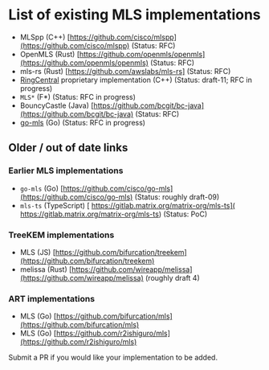 # List of existing MLS implementations

 - MLSpp (C++) [https://github.com/cisco/mlspp](https://github.com/cisco/mlspp) (Status: RFC)
 - OpenMLS (Rust) [https://github.com/openmls/openmls](https://github.com/openmls/openmls) (Status: RFC)
 - mls-rs (Rust) [https://github.com/awslabs/mls-rs] (Status: RFC)
 - [RingCentral](https://www.ringcentral.com/) proprietary implementation (C++) (Status: draft-11; RFC in progress)
 - `MLS*` (F*) (Status: RFC in progress)
 - BouncyCastle (Java) [https://github.com/bcgit/bc-java](https://github.com/bcgit/bc-java) (Status: RFC)
 - [go-mls](https://git.sr.ht/~emersion/go-mls) (Go) (Status: RFC in progress)

## Older / out of date links

### Earlier MLS implementations

 - `go-mls` (Go) [https://github.com/cisco/go-mls](https://github.com/cisco/go-mls) (Status: roughly draft-09)
 - `mls-ts` (TypeScript) [ https://gitlab.matrix.org/matrix-org/mls-ts]( https://gitlab.matrix.org/matrix-org/mls-ts) (Status: PoC)

### TreeKEM implementations

 - MLS (JS) [https://github.com/bifurcation/treekem](https://github.com/bifurcation/treekem)
 - melissa (Rust) [https://github.com/wireapp/melissa](https://github.com/wireapp/melissa) (roughly draft 4)

### ART implementations

 - MLS (Go) [https://github.com/bifurcation/mls](https://github.com/bifurcation/mls)
 - MLS (Go) [https://github.com/r2ishiguro/mls](https://github.com/r2ishiguro/mls)

Submit a PR if you would like your implementation to be added.
